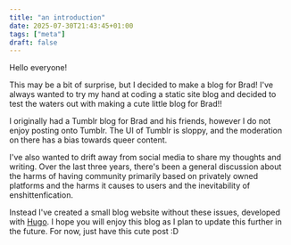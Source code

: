 ```yaml
---
title: "an introduction"
date: 2025-07-30T21:43:45+01:00
tags: ["meta"]
draft: false
---
```

Hello everyone! 

This may be a bit of surprise, but I decided to make a blog for Brad! I've always wanted to try my hand at coding a static site blog and decided to test the waters out with making a cute little blog for Brad!!

I originally had a Tumblr blog for Brad and his friends, however I do not enjoy posting onto Tumblr. The UI of Tumblr is sloppy, and the moderation on there has a bias towards queer content. 

I've also wanted to drift away from social media to share my thoughts and writing. Over the last three years, there's been a general discussion about the harms of having community primarily based on privately owned platforms and the harms it causes to users and the inevitability of enshittenfication. 

Instead I've created a small blog website without these issues, developed with [Hugo](https://gohugo.io/). I hope you will enjoy this blog as I plan to update this further in the future. For now, just have this cute post :D